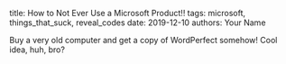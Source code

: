 title: How to Not Ever Use a Microsoft Product!!
tags: microsoft, things_that_suck, reveal_codes
date: 2019-12-10
authors: Your Name

Buy a very old computer and get a copy of WordPerfect somehow!  Cool idea, huh, bro? 
